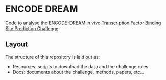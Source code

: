 
# ENCODE DREAM

Code to analyse the [ENCODE-DREAM in vivo Transcription Factor Binding Site
Prediction Challenge](https://www.synapse.org/#!Synapse:syn6131484).


## Layout

The structure of this repository is laid out as:

- Resources: scripts to download the data and the challenge rules.
- Docs: documents about the challenge, methods, papers, etc...
